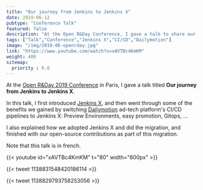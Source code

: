 ```yaml
---
title: "Our journey from Jenkins to Jenkins X"
date: 2019-06-12
pubtype: "Conference Talk"
featured: false
description: "At the Open R&Day Conference, I gave a talk to share our experience migrating Dailymotion's CI/CD pipelines to Kubernetes, using Jenkins X. Introducing Jenkins X, and the benefits we gained by using it and its new practices. Note that this talk is in french."
tags: ["Talk","Conference","Jenkins X","CI/CD","Dailymotion"]
image: "/img/2019-06-openrday.jpg"
link: "https://www.youtube.com/watch?v=xAVTBc4KmKM"
weight: 400
sitemap:
  priority : 0.8
---
```


At the [Open R&Day 2019 Conference](https://openrday.oodrive.fr/) in Paris, I gave a talk titled **Our journey from Jenkins to Jenkins X**.

In this talk, I first introduced [Jenkins X](https://jenkins-x.io/), and then went through some of the benefits we gained by switching [Dailymotion](https://dailymotion.com/) ad-tech platform's CI/CD pipelines to Jenkins X: Preview Environments, easy promotion, Gitops, ...

I also explained how we adopted Jenkins X and did the migration, and finished with our open-source contributions as part of this migration.

Note that this talk is in french.

{{< youtube id="xAVTBc4KmKM" t="80" width="600px" >}}

{{< tweet 1138831548420186114 >}}

{{< tweet 1138829793758253056 >}}

